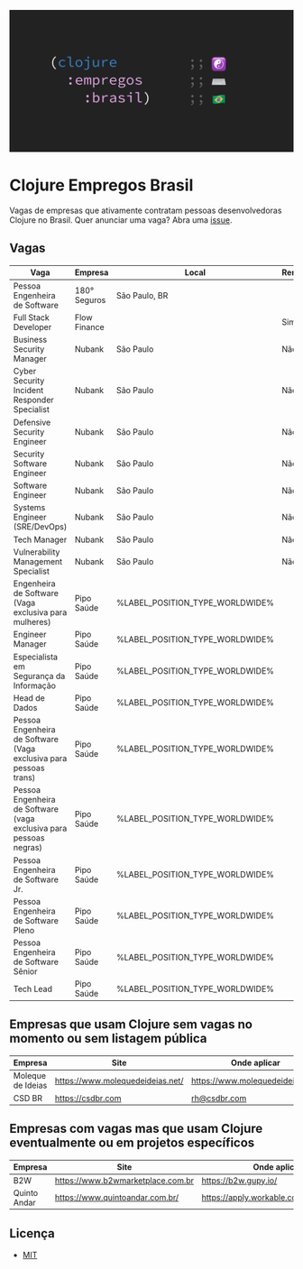 ![Clojure Empregos Brasil](./docs/cover.png)

# Clojure Empregos Brasil

Vagas de empresas que ativamente contratam pessoas desenvolvedoras Clojure no Brasil. Quer anunciar uma vaga? Abra uma [issue](https://github.com/renatoalencar/clojure-empregos-brasil/issues).

## Vagas


|                                                               Vaga |      Empresa |                           Local | Remoto? |                                                                                                 Onde aplicar |
|--------------------------------------------------------------------|--------------|---------------------------------|---------|--------------------------------------------------------------------------------------------------------------|
|                                      Pessoa Engenheira de Software | 180° Seguros |                   São Paulo, BR |         |                                   https://180-seguros.breezy.hr/p/6227cb95c7c6-pessoa-engenheira-de-software |
|                                               Full Stack Developer | Flow Finance |                                 |     Sim |           https://airtable.com/embed/shrG8DnjAdAOAZm9h/tble1ghQMefhblMVK/viwOzu3raZSmdxK7Z/recGtRyuHlvFhUV0v |
|                                          Business Security Manager |       Nubank |                       São Paulo |     Não |                                                             https://boards.greenhouse.io/nubank/jobs/3400816 |
|                       Cyber Security Incident Responder Specialist |       Nubank |                       São Paulo |     Não |                                                             https://boards.greenhouse.io/nubank/jobs/3940699 |
|                                        Defensive Security Engineer |       Nubank |                       São Paulo |     Não |                                                             https://boards.greenhouse.io/nubank/jobs/3947838 |
|                                         Security Software Engineer |       Nubank |                       São Paulo |     Não |                                                             https://boards.greenhouse.io/nubank/jobs/3695044 |
|                                                  Software Engineer |       Nubank |                       São Paulo |     Não |                                                             https://boards.greenhouse.io/nubank/jobs/2569175 |
|                                      Systems Engineer (SRE/DevOps) |       Nubank |                       São Paulo |     Não |                                                             https://boards.greenhouse.io/nubank/jobs/3372800 |
|                                                       Tech Manager |       Nubank |                       São Paulo |     Não |                                                             https://boards.greenhouse.io/nubank/jobs/2989044 |
|                                Vulnerability Management Specialist |       Nubank |                       São Paulo |     Não |                                                             https://boards.greenhouse.io/nubank/jobs/4064230 |
|              Engenheira de Software (Vaga exclusiva para mulheres) |   Pipo Saúde | %LABEL_POSITION_TYPE_WORLDWIDE% |         |              https://pipo-saude.breezy.hr/p/2508984cb6c6-engenheira-de-software-vaga-exclusiva-para-mulheres |
|                                                   Engineer Manager |   Pipo Saúde | %LABEL_POSITION_TYPE_WORLDWIDE% |         |                                                 https://pipo-saude.breezy.hr/p/1d37185d13f0-engineer-manager |
|                            Especialista em Segurança da Informação |   Pipo Saúde | %LABEL_POSITION_TYPE_WORLDWIDE% |         |                          https://pipo-saude.breezy.hr/p/21590ad632c4-especialista-em-seguranca-da-informacao |
|                                                      Head de Dados |   Pipo Saúde | %LABEL_POSITION_TYPE_WORLDWIDE% |         |                                                    https://pipo-saude.breezy.hr/p/3e414acc1caf-head-de-dados |
|  Pessoa Engenheira de Software (Vaga exclusiva para pessoas trans) |   Pipo Saúde | %LABEL_POSITION_TYPE_WORLDWIDE% |         |  https://pipo-saude.breezy.hr/p/647061946892-pessoa-engenheira-de-software-vaga-exclusiva-para-pessoas-trans |
| Pessoa Engenheira de Software (vaga exclusiva para pessoas negras) |   Pipo Saúde | %LABEL_POSITION_TYPE_WORLDWIDE% |         | https://pipo-saude.breezy.hr/p/1a9152c5e824-pessoa-engenheira-de-software-vaga-exclusiva-para-pessoas-negras |
|                                  Pessoa Engenheira de Software Jr. |   Pipo Saúde | %LABEL_POSITION_TYPE_WORLDWIDE% |         |                                 https://pipo-saude.breezy.hr/p/e2e72cd3c60e-pessoa-engenheira-de-software-jr |
|                                Pessoa Engenheira de Software Pleno |   Pipo Saúde | %LABEL_POSITION_TYPE_WORLDWIDE% |         |                              https://pipo-saude.breezy.hr/p/88be39a57a16-pessoa-engenheira-de-software-pleno |
|                               Pessoa Engenheira de Software Sênior |   Pipo Saúde | %LABEL_POSITION_TYPE_WORLDWIDE% |         |                             https://pipo-saude.breezy.hr/p/7f9fb45706e4-pessoa-engenheira-de-software-senior |
|                                                          Tech Lead |   Pipo Saúde | %LABEL_POSITION_TYPE_WORLDWIDE% |         |                                                        https://pipo-saude.breezy.hr/p/5cfe42cda790-tech-lead |


## Empresas que usam Clojure sem vagas no momento ou sem listagem pública


|           Empresa |                             Site |                     Onde aplicar |
|-------------------|----------------------------------|----------------------------------|
| Moleque de Ideias | https://www.molequedeideias.net/ | https://www.molequedeideias.net/ |
|            CSD BR |                https://csdbr.com |                     rh@csdbr.com |


## Empresas com vagas mas que usam Clojure eventualmente ou em projetos específicos


|      Empresa |                              Site |                            Onde aplicar |
|--------------|-----------------------------------|-----------------------------------------|
|          B2W | https://www.b2wmarketplace.com.br |                    https://b2w.gupy.io/ |
| Quinto Andar |   https://www.quintoandar.com.br/ | https://apply.workable.com/quintoandar/ |


## Licença

* [MIT](./LICENSE)

